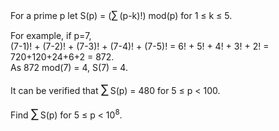 <p>
For a prime p let S(p) = (<big>∑</big> (p-k)!) mod(p) for 1 ≤ k ≤ 5.
</p>
<p>
For example, if p=7,<br />
(7-1)! + (7-2)! + (7-3)! + (7-4)! + (7-5)! = 6! + 5! + 4! + 3! + 2! = 720+120+24+6+2 = 872.<br /> 
As 872 mod(7) = 4, S(7) = 4.
</p>
<p>
It can be verified that <span style="font-size:larger;"><span style="font-size:larger;">∑</span></span> S(p) = 480 for 5 ≤ p &lt; 100.
</p>
<p>
Find <span style="font-size:larger;"><span style="font-size:larger;">∑</span></span> S(p) for 5 ≤ p &lt; 10<sup>8</sup>.
</p>



